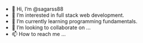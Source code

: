 - 👋 Hi, I’m @sagarss88
- 👀 I’m interested in full stack web development.
- 🌱 I’m currently learning programming fundamentals.
- 💞️ I’m looking to collaborate on ...
- 📫 How to reach me ...

<!---
sagarss88/sagarss88 is a ✨ special ✨ repository because its `README.md` (this file) appears on your GitHub profile.
You can click the Preview link to take a look at your changes.
--->

